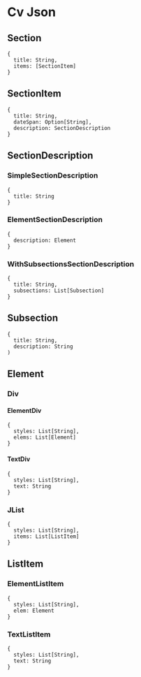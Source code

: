 # Cv Json

## Section
```
{
  title: String,
  items: [SectionItem]
}
```

## SectionItem
```
{
  title: String,
  dateSpan: Option[String],
  description: SectionDescription  
}
```

## SectionDescription
### SimpleSectionDescription
```
{
  title: String
}
```
### ElementSectionDescription
```
{
  description: Element
}
```

### WithSubsectionsSectionDescription
```
{
  title: String,
  subsections: List[Subsection]
}
```

## Subsection
```
{
  title: String,
  description: String
)
```

## Element
### Div
#### ElementDiv
```
{
  styles: List[String],
  elems: List[Element]
}
```

#### TextDiv
```
{
  styles: List[String],
  text: String
}
```

### JList
```
{
  styles: List[String],
  items: List[ListItem]
}
```

## ListItem
### ElementListItem
```
{
  styles: List[String],
  elem: Element
}
```

### TextListItem
```
{
  styles: List[String],
  text: String
}
